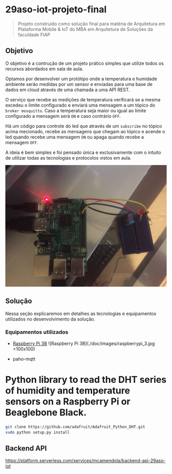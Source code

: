 # 29aso-iot-projeto-final
> Projeto construído como solução final para matéria de Arquitetura em Plataforma Mobile & IoT do MBA em Arquitetura de Soluções da faculdade FIAP

## Objetivo

O objetivo é a contrução de um projeto prático simples que utilize todos os recursos abordados em sala de aula. 

Optamos por desenvolver um protótipo onde a temperatura e humidade ambiente serão medidas por um sensor e enviadas para uma base de dados em cloud através de uma chamada a uma API REST. 

O serviço que recebe as medições de temperatura verificará se a mesma excedeu o limite configurado e enviará uma mensagem a um tópico do `broker mosquitto`. Caso a temperatura seja maior ou igual ao limite configurado a mensagem será `ON` e caso contrário `OFF`.

Há um código para controle do led que através de um `subscribe` no tópico acima mecionado, recebe as mensagens que chegam ao tópico e acende o led quando recebe uma mensagem `ON` ou apaga quando recebe a mensagem `OFF`.

A ideia é bem simples e foi pensado única e exclusivamente com o intuito de utilizar todas as tecnologias e protocolos vistos em aula.

![Protótipo da solução final](./doc/images/prototipo_montado.jpeg)

## Solução

Nessa seção explicaremos em detalhes as tecnologias e equipamentos utilizados no desenvolvimento da solução.

### Equipamentos utilizados

* [Raspberry Pi 3B](https://www.raspberrypi.org/products/raspberry-pi-3-model-b/)
![Raspberry Pi 3B](./doc/images/raspberrypi_3.jpg =100x100)

* paho-mqtt

# Python library to read the DHT series of humidity and temperature sensors on a Raspberry Pi or Beaglebone Black.
```bash
git clone https://github.com/adafruit/Adafruit_Python_DHT.git
sudo python setup.py install
```

## Backend API

https://platform.serverless.com/services/mcamendola/backend-api-29aso-iot

